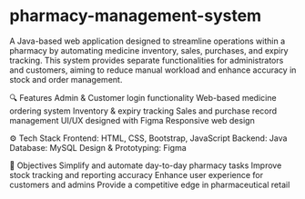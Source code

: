 # pharmacy-management-system
A Java-based web application designed to streamline operations within a pharmacy by automating medicine inventory, sales, purchases, and expiry tracking. This system provides separate functionalities for administrators and customers, aiming to reduce manual workload and enhance accuracy in stock and order management.

🔍 Features
Admin & Customer login functionality
Web-based medicine ordering system
Inventory & expiry tracking
Sales and purchase record management
UI/UX designed with Figma
Responsive web design

⚙️ Tech Stack
Frontend: HTML, CSS, Bootstrap, JavaScript
Backend: Java
Database: MySQL
Design & Prototyping: Figma

📌 Objectives
Simplify and automate day-to-day pharmacy tasks
Improve stock tracking and reporting accuracy
Enhance user experience for customers and admins
Provide a competitive edge in pharmaceutical retail
